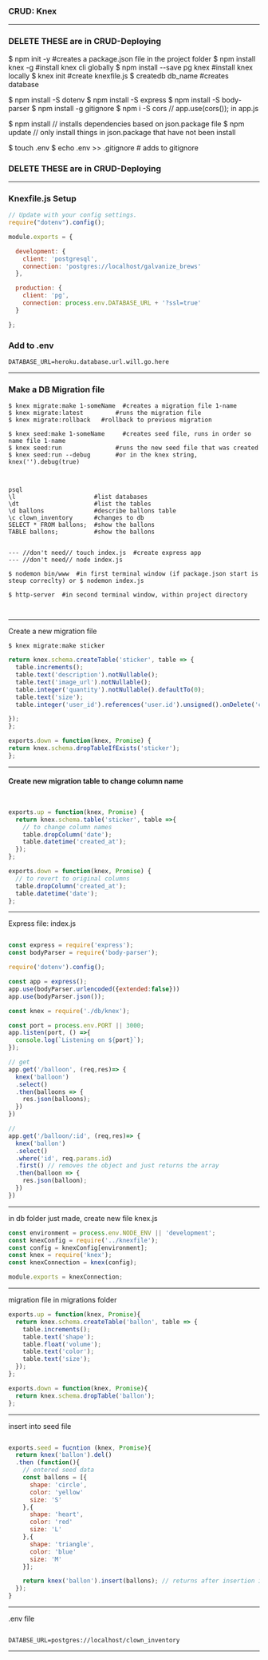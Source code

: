 ### CRUD: Knex
---
### DELETE THESE are in CRUD-Deploying
$ npm init -y                   #creates a package.json file in the project folder
$ npm install knex -g           #install knex cli globally
$ npm install --save pg knex    #install knex locally
$ knex init                     #create knexfile.js
$ createdb db_name              #creates database

$ npm install -S dotenv
$ npm install -S express
$ npm install -S body-parser
$ npm install -g gitignore
$ npm i -S cors  // app.use(cors()); in app.js

$ npm install // installs dependencies based on json.package file
$ npm update // only install things in json.package that have not been install


$ touch .env
$ echo .env >> .gitignore     # adds to gitignore
### DELETE THESE are in CRUD-Deploying
---

### Knexfile.js Setup

```js
// Update with your config settings.
require("dotenv").config();

module.exports = {

  development: {
    client: 'postgresql',
    connection: 'postgres://localhost/galvanize_brews'
  },

  production: {
    client: 'pg',
    connection: process.env.DATABASE_URL + '?ssl=true'
  }

};

```

### Add to .env
`DATABASE_URL=heroku.database.url.will.go.here`

---

### Make a DB Migration file

```
$ knex migrate:make 1-someName  #creates a migration file 1-name
$ knex migrate:latest         #runs the migration file
$ knex migrate:rollback   #rollback to previous migration

$ knex seed:make 1-someName     #creates seed file, runs in order so name file 1-name
$ knex seed:run               #runs the new seed file that was created
$ knex seed:run --debug       #or in the knex string, knex('').debug(true)



psql
\l                      #list databases
\dt                     #list the tables
\d ballons              #describe ballons table
\c clown_inventory      #changes to db
SELECT * FROM ballons;  #show the ballons
TABLE ballons;          #show the ballons


--- //don't need// touch index.js  #create express app
--- //don't need// node index.js

$ nodemon bin/www  #in first terminal window (if package.json start is steup correclty) or $ nodemon index.js

$ http-server  #in second terminal window, within project directory



```
---
Create a new migration file

`$ knex migrate:make sticker`
```js
return knex.schema.createTable('sticker', table => {
  table.increments();
  table.text('description').notNullable();
  table.text('image_url').notNullable();
  table.integer('quantity').notNullable().defaultTo(0);
  table.text('size');
  table.integer('user_id').references('user.id').unsigned().onDelete('cascade');

});
};

exports.down = function(knex, Promise) {
return knex.schema.dropTableIfExists('sticker');
};

```
---
#### Create new migration table to change column name
```js


exports.up = function(knex, Promise) {
  return knex.schema.table('sticker', table =>{
    // to change column names
    table.dropColumn('date');
    table.datetime('created_at');
  });
};

exports.down = function(knex, Promise) {
  // to revert to original columns
  table.dropColumn('created_at');
  table.datetime('date');
};

```
---
Express file: index.js
```js

const express = require('express');
const bodyParser = require('body-parser');

require('dotenv').config();

const app = express();
app.use(bodyParser.urlencoded({extended:false}))
app.use(bodyParser.json());

const knex = require('./db/knex');

const port = process.env.PORT || 3000;
app.listen(port, () =>{
  console.log(`Listening on ${port}`);
});

// get
app.get('/balloon', (req,res)=> {
  knex('balloon')
  .select()
  .then(balloons => {
    res.json(balloons);
  })
})

//
app.get('/balloon/:id', (req,res)=> {
  knex('ballon')
  .select()
  .where('id', req.params.id)
  .first() // removes the object and just returns the array
  .then(balloon => {
    res.json(balloon);
  })
})

```
---
in db folder just made, create new file knex.js
```js
const environment = process.env.NODE_ENV || 'development';
const knexConfig = require('../knexfile');
const config = knexConfig[environment];
const knex = require('knex');
const knexConnection = knex(config);

module.exports = knexConnection;


```
---
migration file in migrations folder
```js
exports.up = function(knex, Promise){
  return knex.schema.createTable('ballon', table => {
    table.increments();
    table.text('shape');
    table.float('volume');
    table.text('color');
    table.text('size');
  });
};

exports.down = function(knex, Promise){
  return knex.schema.dropTable('ballon');
};

```
---
insert into seed file
```js

exports.seed = fucntion (knex, Promise){
  return knex('ballon').del()
  .then (function(){
    // entered seed data
    const ballons = [{
      shape: 'circle',
      color: 'yellow'
      size: 'S'
    },{
      shape: 'heart',
      color: 'red'
      size: 'L'
    },{
      shape: 'triangle',
      color: 'blue'
      size: 'M'
    }];

    return knex('ballon').insert(ballons); // returns after insertion is done
  });
}


```
---
.env file
```

DATABSE_URL=postgres://localhost/clown_inventory
```
---

